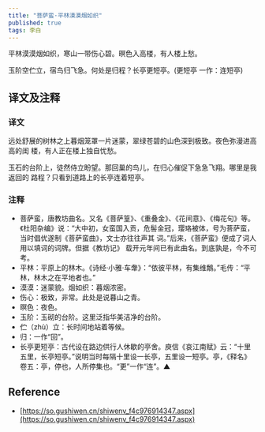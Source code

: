 ```yaml
---
title: "菩萨蛮·平林漠漠烟如织"
published: true
tags: 李白
---
```


平林漠漠烟如织，寒山一带伤心碧。暝色入高楼，有人楼上愁。

玉阶空伫立，宿鸟归飞急。何处是归程？长亭更短亭。(更短亭 一作：连短亭)

## 译文及注释

### 译文

远处舒展的树林之上暮烟笼罩一片迷蒙，翠绿苍碧的山色深到极致。夜色弥漫进高高的闺
楼，有人正在楼上独自忧愁。

玉石的台阶上，徒然侍立盼望。那回巢的鸟儿，在归心催促下急急飞翔。哪里是我返回的
路程？只看到道路上的长亭连着短亭。

### 注释

- 菩萨蛮，唐教坊曲名。又名《菩萨篁》、《重叠金》、《花间意》、《梅花句》等。《杜阳杂编》说：“大中初，女蛮国入贡，危髻金冠，璎珞被体，号为菩萨蛮，当时倡优遂制《菩萨蛮曲》，文士亦往往声其 词。”后来，《菩萨蛮》便成了词人用以填词的词牌。但据《教坊记》 载开元年间已有此曲名。到底孰是，今不可考。
- 平林：平原上的林木。《诗经·小雅·车舝》：“依彼平林，有集维鷮。”毛传：“平林，林木之在平地者也。”
- 漠漠：迷蒙貌。烟如织：暮烟浓密。
- 伤心：极致，非常。此处是说暮山之青。
- 暝色：夜色。
- 玉阶：玉砌的台阶。这里泛指华美洁净的台阶。
- 伫（zhù）立：长时间地站着等候。
- 归：一作“回”。
- 长亭更短亭：古代设在路边供行人休歇的亭舍。庾信《哀江南赋》云：“十里五里，长亭短亭。”说明当时每隔十里设一长亭，五里设一短亭。亭，《释名》卷五：亭，停也，人所停集也。“更”一作“连”。▲

## Reference

- [https://so.gushiwen.cn/shiwenv_f4c976914347.aspx](https://so.gushiwen.cn/shiwenv_f4c976914347.aspx)